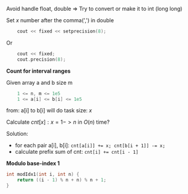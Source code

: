 Avoid handle float, double
=> Try to convert or make it to int (long long)

Set $x$ number after the comma(',') in double
```C++
    cout << fixed << setprecision(8);
```
Or
```C++
    cout << fixed;
    cout.precision(8);
```

**Count for interval ranges**

Given array a and b size m
```C++
    1 <= n, m <= 1e5 
    1 <= a[i] <= b[i] <= 1e5 
```
from: a[i] to b[i] will do task size: $x$

Calculate $cnt[x]: x = 1 -> n$ in $O(n)$ time?

Solution:
- for each pair a[i], b[i]: ```cnt[a[i]] += x; cnt[b[i + 1]] -= x;```
- calculate prefix sum of cnt: ```cnt[i] += cnt[i - 1]```

**Modulo base-index 1**
```C++
int modIdx1(int i, int n) {
    return ((i - 1) % n + n) % n + 1;
}
```


